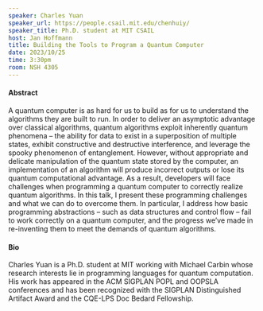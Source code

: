 ```yaml
---
speaker: Charles Yuan
speaker_url: https://people.csail.mit.edu/chenhuiy/
speaker_title: Ph.D. student at MIT CSAIL
host: Jan Hoffmann
title: Building the Tools to Program a Quantum Computer
date: 2023/10/25
time: 3:30pm
room: NSH 4305
---
```


#### Abstract
A quantum computer is as hard for us to build as for us to understand the algorithms they are built to run. In order to deliver an asymptotic advantage over classical algorithms, quantum algorithms exploit inherently quantum phenomena – the ability for data to exist in a superposition of multiple states, exhibit constructive and destructive interference, and leverage the spooky phenomenon of entanglement. However, without appropriate and delicate manipulation of the quantum state stored by the computer, an implementation of an algorithm will produce incorrect outputs or lose its quantum computational advantage.
As a result, developers will face challenges when programming a quantum computer to correctly realize quantum algorithms. In this talk, I present these programming challenges and what we can do to overcome them. In particular, I address how basic programming abstractions – such as data structures and control flow – fail to work correctly on a quantum computer, and the progress we’ve made in re-inventing them to meet the demands of quantum algorithms.

#### Bio
Charles Yuan is a Ph.D. student at MIT working with Michael Carbin whose research interests lie in programming languages for quantum computation. His work has appeared in the ACM SIGPLAN POPL and OOPSLA conferences and has been recognized with the SIGPLAN Distinguished Artifact Award and the CQE-LPS Doc Bedard Fellowship.
